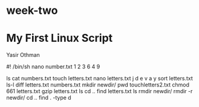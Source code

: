 # week-two

# My First Linux Script
Yasir Othman

#! /bin/sh
nano number.txt
1
2
3
6
4
9

ls
cat numbers.txt
touch letters.txt
nano letters.txt
j
d
e
v
a
y
sort letters.txt
ls-l
diff letters.txt numbers.txt
mkdir newdir/
pwd
touchletters2.txt
chmod 661 letters.txt
gzip letters.txt
ls
cd ..
find letters.txt
ls
rmdir newdir/
rmdir -r newdir/
cd ..
find . -type d


